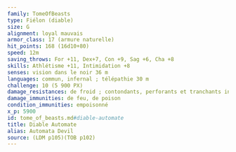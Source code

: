 ```yaml
---
family: TomeOfBeasts
type: Fiélon (diable)
size: G
alignment: loyal mauvais
armor_class: 17 (armure naturelle)
hit_points: 168 (16d10+80)
speed: 12m
saving_throws: For +11, Dex+7, Con +9, Sag +6, Cha +8
skills: Athlétisme +11, Intimidation +8
senses: vision dans le noir 36 m
languages: commun, infernal ; télépathie 30 m
challenge: 10 (5 900 PX)
damage_resistances: de froid ; contondants, perforants et tranchants infligés par des armes non magiques qui ne sont pas en argent
damage_immunities: de feu, de poison
condition_immunities: empoisonné
x_p: 5900
id: tome_of_beasts.md#diable-automate
title: Diable Automate
alias: Automata Devil
source: (LDM p105)(TOB p102)
---
```


